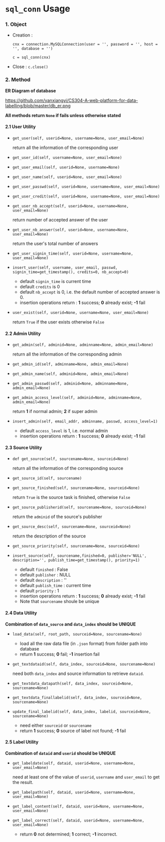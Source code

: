 # `sql_conn` Usage

### 1. Object

- Creation :

  `cnx = connection.MySQLConnection(user = '', password = '', host = '', database = '')`

  `c = sql_conn(cnx)`

- Close : `c.close()`



### 2. Method

**ER Diagram of database**

https://github.com/yanxiangyi/CS304-A-web-platform-for-data-labelling/blob/master/db_er.png

**All methods return `None` if fails unless otherwise stated**

#### 2.1 User Utility

- `get_user(self, userid=None, username=None, user_email=None)`

  return all the information of the corresponding user

- `get_user_id(self, username=None, user_email=None)` 

- `get_user_email(self, userid=None, username=None)`

- `get_user_name(self, userid=None, user_email=None)`

- `get_user_passwd(self, userid=None, username=None, user_email=None)`

- `get_user_credit(self, userid=None, username=None, user_email=None)`

- `get_user_nb_accept(self, userid=None, username=None, user_email=None)`
   
   return number of accepted answer of the user
   
- `get_user_nb_answer(self, userid=None, username=None, user_email=None)`

   return the user's total number of answers 

- `get_user_signin_time(self, userid=None, username=None, user_email=None)`

- `insert_user(self, username, user_email, passwd, signin_time=get_timestamp(), credits=0, nb_accept=0)`

  - default `signin_time` is current time
  - default `credits` is 0
  - default `nb_accept` is 0, i.e. the default number of accepted answer is 0.
  - insertion operations return : **1** success; **0** already exist; **-1** fail

- `user_exist(self, userid=None, username=None, user_email=None)`

  return `True` if the user exists otherwise `False`

#### 2.2 Admin Utility

- `get_admin(self, adminid=None, adminname=None, admin_email=None)`

  return all the information of the corresponding admin

- `get_admin_id(self, adminname=None, admin_email=None)`

- `get_admin_name(self, adminid=None, admin_email=None)`

- `get_admin_passwd(self, adminid=None, adminname=None, admin_email=None)`

- `get_admin_access_level(self, adminid=None, adminname=None, admin_email=None)`

  return **1** if normal admin; **2** if super admin

- `insert_admin(self, email_addr, adminname, passwd, access_level=1)`

  - default `access_level` is 1, i.e. normal admin
  - insertion operations return : **1** success; **0** already exist; **-1** fail

#### 2.3 Source Utility

- `def get_source(self, sourcename=None, sourceid=None)`

  return all the information of the corresponding source
  
- `get_source_id(self, sourcename)`

- `get_source_finished(self, sourcename=None, sourceid=None)`

  return `True` is the source task is finished, otherwise `False`

- `get_source_publisherid(self, sourcename=None, sourceid=None)`

  return the `adminid` of the source's publisher

- `get_source_desc(self, sourcename=None, sourceid=None)`

  return the description of the source

- `get_source_priority(self, sourcename=None, sourceid=None)`

- `insert_source(self, sourcename,finished=0, publisher='NULL', description='', publish_time=get_timestamp(), priority=1)`

  - default `finished` : False
  - default `publisher` : NULL
  - default `description` : ''
  - default `publish_time` : current time
  - default `priority` : 1
  - insertion operations return : **1** success; **0** already exist; **-1** fail
  - Note that `sourcename` shoule be unique


#### 2.4 Data Utility

**Combination of `data_source` and `data_index` should be UNIQUE**

- `load_data(self, root_path, sourceid=None, sourcename=None)`

  - load all the raw data file (in `.json` format) from folder path into database
  - return **1** success; **0** fail; **-1** insertion fail
  
- `get_textdataid(self, data_index, sourceid=None, sourcename=None)`

  need both `data_index` and source information to retrieve `dataid`.
  
- `get_textdata_datapath(self, data_index, sourceid=None, sourcename=None)`

- `get_textdata_finallabelid(self, data_index, sourceid=None, sourcename=None)`

- `update_final_labelid(self, data_index, labelid, sourceid=None, sourcename=None)`

  - need either `sourceid` or `sourcename`
  - return **1** success; **0** source of label not found; **-1** fail
  
  
#### 2.5 Label Utility

**Combination of `dataid` and `userid` should be UNIQUE**

- `get_labeldate(self, dataid, userid=None, username=None, user_email=None)`

  need at least one of the value of `userid`, `username` and `user_email` to get the result.

- `get_labelpath(self, dataid, userid=None, username=None, user_email=None)`

- `get_label_content(self, dataid, userid=None, username=None, user_email=None)`

- `get_label_correct(self, dataid, userid=None, username=None, user_email=None)`
    
  - return **0** not determined; **1** correct; **-1** incorrect.




